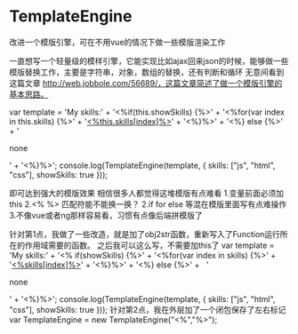 # TemplateEngine
改进一个模版引擎，可在不用vue的情况下做一些模版渲染工作

一直想写一个轻量级的模样引擎，它能实现比如ajax回来json的时候，能够做一些模版替换工作，主要是字符串，对象，数组的替换，还有判断和循环
无意间看到这篇文章 http://web.jobbole.com/56689/，这篇文章简述了做一个模版引擎的基本思路。

var template = 
'My skills:' + 
'<%if(this.showSkills) {%>' +
    '<%for(var index in this.skills) {%>' + 
    '<a href="#"><%this.skills[index]%></a>' +
    '<%}%>' +
'<%} else {%>' +
    '<p>none</p>' +
'<%}%>';
console.log(TemplateEngine(template, {
    skills: ["js", "html", "css"],
    showSkills: true
}));

即可达到强大的模版效果
相信很多人都觉得这堆模版有点难看
1.变量前面必须加this
2.<% %> 匹配符能不能换一换？
2.if for else 等混在模版里面写有点难操作
3.不像vue或者ng那样容易看，习惯有点像后端拼模版了

针对第1点，我做了一些改造，就是加了obj2str函数，重新写入了Function运行所在的作用域需要的函数。
之后我可以这么写，不需要加this了
var template =
'My skills:' +
'<% if(showSkills) {%>' +
   '<%for(var index in skills) {%>' +
   '<a href="#"><%skills[index]%></a>' +
   '<%}%>' +
'<%} else {%>' +
   '<p>none</p>' +
'<%}%>';
console.log(TemplateEngine(template, {
    skills: ["js", "html", "css"],
    showSkills: true
}));
针对第2点，我在外层加了一个闭包保存了左右标记
var TemplateEngine = new TemplateEngine("<%","%>");

